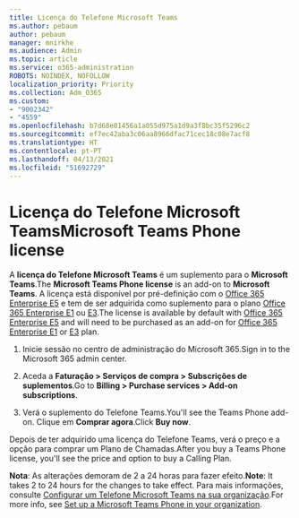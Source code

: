 ```yaml
---
title: Licença do Telefone Microsoft Teams
ms.author: pebaum
author: pebaum
manager: mnirkhe
ms.audience: Admin
ms.topic: article
ms.service: o365-administration
ROBOTS: NOINDEX, NOFOLLOW
localization_priority: Priority
ms.collection: Adm_O365
ms.custom:
- "9002342"
- "4559"
ms.openlocfilehash: b7d68e01456a1a055d975a1d9a3f8bc35f5296c2
ms.sourcegitcommit: ef7ec42aba3c06aa8966dfac71cec18c08e7acf8
ms.translationtype: HT
ms.contentlocale: pt-PT
ms.lasthandoff: 04/13/2021
ms.locfileid: "51692729"
---
```

# <a name="microsoft-teams-phone-license"></a><span data-ttu-id="b569b-102">Licença do Telefone Microsoft Teams</span><span class="sxs-lookup"><span data-stu-id="b569b-102">Microsoft Teams Phone license</span></span>

<span data-ttu-id="b569b-103">A **licença do Telefone Microsoft Teams** é um suplemento para o **Microsoft Teams**.</span><span class="sxs-lookup"><span data-stu-id="b569b-103">The **Microsoft Teams Phone license** is an add-on to **Microsoft Teams**.</span></span> <span data-ttu-id="b569b-104">A licença está disponível por pré-definição com o [Office 365 Enterprise E5](https://www.microsoft.com/microsoft-365/business/office-365-enterprise-e5-business-software?rtc=1&activetab=pivot%3aoverviewtab) e tem de ser adquirida como suplemento para o plano [Office 365 Enterprise E1](https://products.office.com/business/office-365-enterprise-e1-business-software) ou [E3](https://products.office.com/business/office-365-enterprise-e3-business-software).</span><span class="sxs-lookup"><span data-stu-id="b569b-104">The license is available by default with [Office 365 Enterprise E5](https://www.microsoft.com/microsoft-365/business/office-365-enterprise-e5-business-software?rtc=1&activetab=pivot%3aoverviewtab) and will need to be purchased as an add-on for [Office 365 Enterprise E1](https://products.office.com/business/office-365-enterprise-e1-business-software) or [E3](https://products.office.com/business/office-365-enterprise-e3-business-software) plan.</span></span>

1. <span data-ttu-id="b569b-105">Inicie sessão no centro de administração do Microsoft 365.</span><span class="sxs-lookup"><span data-stu-id="b569b-105">Sign in to the Microsoft 365 admin center.</span></span>

2. <span data-ttu-id="b569b-106">Aceda a **Faturação > Serviços de compra > Subscrições de suplementos**.</span><span class="sxs-lookup"><span data-stu-id="b569b-106">Go to **Billing > Purchase services > Add-on subscriptions**.</span></span> 

3. <span data-ttu-id="b569b-107">Verá o suplemento do Telefone Teams.</span><span class="sxs-lookup"><span data-stu-id="b569b-107">You'll see the Teams Phone add-on.</span></span> <span data-ttu-id="b569b-108">Clique em **Comprar agora**.</span><span class="sxs-lookup"><span data-stu-id="b569b-108">Click **Buy now**.</span></span>

<span data-ttu-id="b569b-109">Depois de ter adquirido uma licença do Telefone Teams, verá o preço e a opção para comprar um Plano de Chamadas.</span><span class="sxs-lookup"><span data-stu-id="b569b-109">After you buy a Teams Phone license, you'll see the price and option to buy a Calling Plan.</span></span>

<span data-ttu-id="b569b-110">**Nota**: As alterações demoram de 2 a 24 horas para fazer efeito.</span><span class="sxs-lookup"><span data-stu-id="b569b-110">**Note**: It takes 2 to 24 hours for the changes to take effect.</span></span> <span data-ttu-id="b569b-111">Para mais informações, consulte [Configurar um Telefone Microsoft Teams na sua organização](https://docs.microsoft.com/MicrosoftTeams/setting-up-your-phone-system).</span><span class="sxs-lookup"><span data-stu-id="b569b-111">For more info, see [Set up a Microsoft Teams Phone in your organization](https://docs.microsoft.com/MicrosoftTeams/setting-up-your-phone-system).</span></span> 


